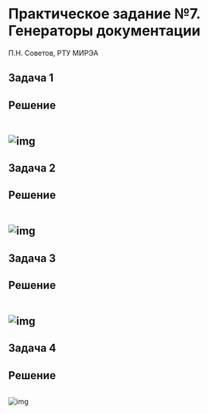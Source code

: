 # Практическое задание №7. Генераторы документации

П.Н. Советов, РТУ МИРЭА

## Задача 1

## Решение
```
```

![img](img/image1.png)
---


## Задача 2

## Решение
```
```

![img](img/image2.png)
---


## Задача 3

## Решение
```
```

![img](img/image3.png)
---


## Задача 4

## Решение
```
```

![img](img/image4.png)

